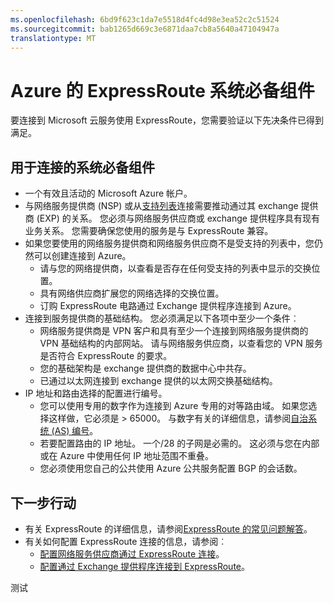 ```yaml
---
ms.openlocfilehash: 6bd9f623c1da7e5518d4fc4d98e3ea52c2c51524
ms.sourcegitcommit: bab1265d669c3e6871daa7cb8a5640a47104947a
translationtype: MT
---
```

<properties
   pageTitle="ExpressRoute 采用的系统必备组件 |Microsoft Azure"
   description="此页列出了您可以订购 Azure ExpressRoute 电路之前必须满足的要求。"
   documentationCenter="na"
   services="expressroute"
   authors="cherylmc"
   manager="carolz"
   editor="tysonn"/>
<tags
   ms.service="expressroute"
   ms.devlang="na"
   ms.topic="get-started-article"
   ms.tgt_pltfrm="na"
   ms.workload="infrastructure-services"
   ms.date="07/28/2015"
   ms.author="cherylmc"/>


# Azure 的 ExpressRoute 系统必备组件  

要连接到 Microsoft 云服务使用 ExpressRoute，您需要验证以下先决条件已得到满足。

## 用于连接的系统必备组件

- 一个有效且活动的 Microsoft Azure 帐户。
- 与网络服务提供商 (NSP) 或从[支持列表](expressroute-locations.md)连接需要推动通过其 exchange 提供商 (EXP) 的关系。 您必须与网络服务供应商或 exchange 提供程序具有现有业务关系。 您需要确保您使用的服务是与 ExpressRoute 兼容。
- 如果您要使用的网络服务提供商和网络服务供应商不是受支持的列表中，您仍然可以创建连接到 Azure。
    - 请与您的网络提供商，以查看是否存在任何受支持的列表中显示的交换位置。
    - 具有网络供应商扩展您的网络选择的交换位置。
    - 订购 ExpressRoute 电路通过 Exchange 提供程序连接到 Azure。
- 连接到服务提供商的基础结构。 您必须满足以下各项中至少一个条件︰
    - 网络服务提供商是 VPN 客户和具有至少一个连接到网络服务提供商的 VPN 基础结构的内部网站。 请与网络服务供应商，以查看您的 VPN 服务是否符合 ExpressRoute 的要求。
    - 您的基础架构是 exchange 提供商的数据中心中共存。
    - 已通过以太网连接到 exchange 提供的以太网交换基础结构。
- IP 地址和路由选择的配置进行编号。
    - 您可以使用专用的数字作为连接到 Azure 专用的对等路由域。 如果您选择这样做，它必须是 > 65000。 与数字有关的详细信息，请参阅[自治系统 (AS) 编号](http://www.iana.org/assignments/as-numbers/as-numbers.xhtml)。
    - 若要配置路由的 IP 地址。 一个/28 的子网是必需的。 这必须与您在内部或在 Azure 中使用任何 IP 地址范围不重叠。
    - 您必须使用您自己的公共使用 Azure 公共服务配置 BGP 的会话数。

## 下一步行动

- 有关 ExpressRoute 的详细信息，请参阅[ExpressRoute 的常见问题解答](expressroute-faqs.md)。
- 有关如何配置 ExpressRoute 连接的信息，请参阅︰
    - [配置网络服务供应商通过 ExpressRoute 连接](expressroute-configuring-nsps.md)。
    - [配置通过 Exchange 提供程序连接到 ExpressRoute](expressroute-configuring-exps.md)。

测试
